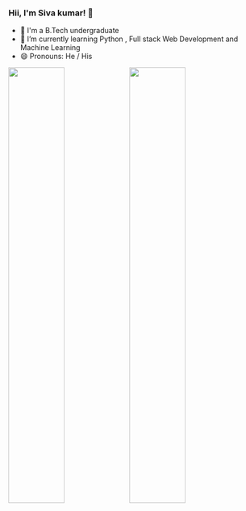 ### Hii, I'm Siva kumar! 👋

- 🏫 I'm a B.Tech undergraduate
- 🌱 I’m currently learning Python , Full stack Web Development and Machine Learning 
- 😄 Pronouns: He / His
<img align="left" width="47%" src="https://github-readme-stats.vercel.app/api?username=siva12-could&theme=radical"/>

<img align="left" width="47%" src="https://github-readme-stats.vercel.app/api/top-langs/?username=siva12-could&layout=compact"/>
